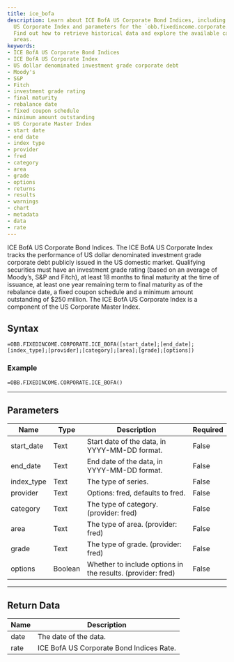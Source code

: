 ```yaml
---
title: ice_bofa
description: Learn about ICE BofA US Corporate Bond Indices, including the ICE BofA
  US Corporate Index and parameters for the `obb.fixedincome.corporate.ice_bofa` function.
  Find out how to retrieve historical data and explore the available categories and
  areas.
keywords: 
- ICE BofA US Corporate Bond Indices
- ICE BofA US Corporate Index
- US dollar denominated investment grade corporate debt
- Moody's
- S&P
- Fitch
- investment grade rating
- final maturity
- rebalance date
- fixed coupon schedule
- minimum amount outstanding
- US Corporate Master Index
- start date
- end date
- index type
- provider
- fred
- category
- area
- grade
- options
- returns
- results
- warnings
- chart
- metadata
- data
- rate
---
```


<!-- markdownlint-disable MD041 -->

ICE BofA US Corporate Bond Indices.  The ICE BofA US Corporate Index tracks the performance of US dollar denominated investment grade corporate debt publicly issued in the US domestic market. Qualifying securities must have an investment grade rating (based on an average of Moody’s, S&P and Fitch), at least 18 months to final maturity at the time of issuance, at least one year remaining term to final maturity as of the rebalance date, a fixed coupon schedule and a minimum amount outstanding of $250 million. The ICE BofA US Corporate Index is a component of the US Corporate Master Index.

## Syntax

```excel wordwrap
=OBB.FIXEDINCOME.CORPORATE.ICE_BOFA([start_date];[end_date];[index_type];[provider];[category];[area];[grade];[options])
```

### Example

```excel wordwrap
=OBB.FIXEDINCOME.CORPORATE.ICE_BOFA()
```

---

## Parameters

| Name | Type | Description | Required |
| ---- | ---- | ----------- | -------- |
| start_date | Text | Start date of the data, in YYYY-MM-DD format. | False |
| end_date | Text | End date of the data, in YYYY-MM-DD format. | False |
| index_type | Text | The type of series. | False |
| provider | Text | Options: fred, defaults to fred. | False |
| category | Text | The type of category. (provider: fred) | False |
| area | Text | The type of area. (provider: fred) | False |
| grade | Text | The type of grade. (provider: fred) | False |
| options | Boolean | Whether to include options in the results. (provider: fred) | False |

---

## Return Data

| Name | Description |
| ---- | ----------- |
| date | The date of the data.  |
| rate | ICE BofA US Corporate Bond Indices Rate.  |
